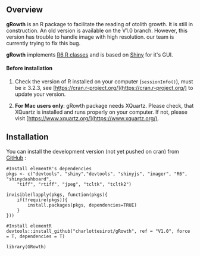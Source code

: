 ## Overview

**gRowth** is an R package to facilitate the reading of otolith growth. It is still in construction. An old version is available on the V1.0 branch. However, this version has trouble to handle image with high resolution. our team is currently trying to fix this bug.

**gRowth** implements [R6 R classes](https://github.com/wch/R6/) and is based on [Shiny](http://shiny.rstudio.com/) for it's GUI.

#### Before installation

1. Check the version of R installed on your computer (`sessionInfo()`), must be ≥ 3.2.3, see [https://cran.r-project.org/](https://cran.r-project.org/) to update your version.

2. __For Mac users only__: gRowth package needs XQuartz. Please check, that XQuartz is installed and runs properly on your computer. If not, please visit [https://www.xquartz.org/](https://www.xquartz.org/).

## Installation

You can install the development version (not yet pushed on cran) from [GitHub](https://github.com/charlottesirot/elementR) :

```
#Install elementR's dependencies
pkgs <- c("devtools", "shiny","devtools", "shinyjs", "imager", "R6", "shinydashboard",
	"tiff", "rtiff", "jpeg", "tcltk", "tcltk2")

invisible(lapply(pkgs, function(pkgs){
	if(!require(pkgs)){
		install.packages(pkgs, dependencies=TRUE)
	}
}))

#Install elementR
devtools::install_github("charlottesirot/gRowth", ref = "V1.0", force = T, dependencies = T)

library(GRowth)
```




